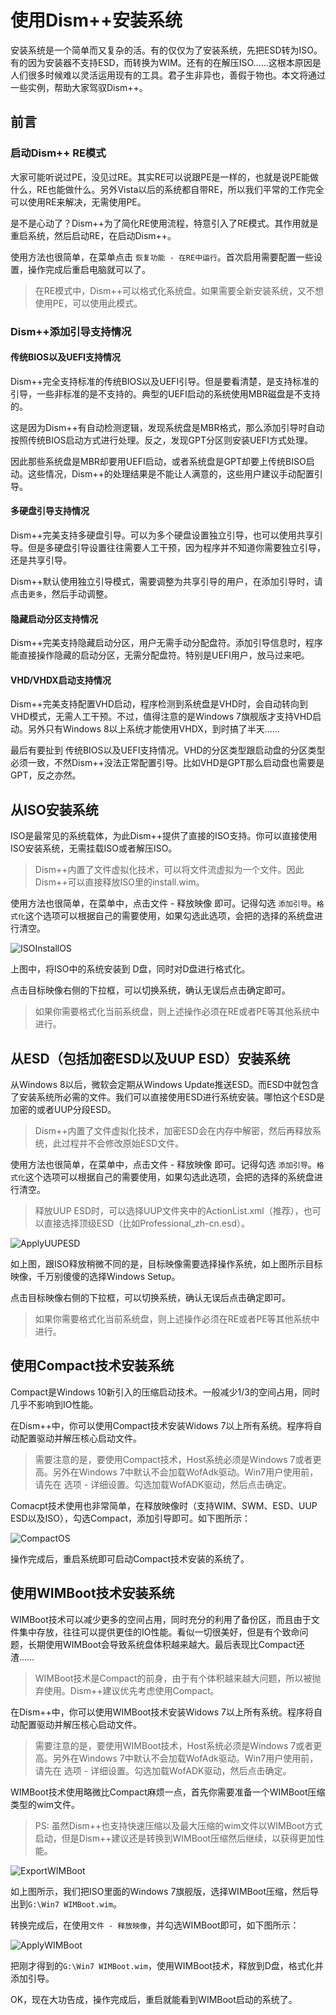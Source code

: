 ﻿# 使用Dism++安装系统
安装系统是一个简单而又复杂的活。有的仅仅为了安装系统，先把ESD转为ISO。有的因为安装器不支持ESD，而转换为WIM。还有的在解压ISO……这根本原因是人们很多时候难以灵活运用现有的工具。君子生非异也，善假于物也。本文将通过一些实例，帮助大家驾驭Dism++。

## 前言
### 启动Dism++ RE模式
大家可能听说过PE，没见过RE。其实RE可以说跟PE是一样的，也就是说PE能做什么，RE也能做什么。另外Vista以后的系统都自带RE，所以我们平常的工作完全可以使用RE来解决，无需使用PE。

是不是心动了？Dism++为了简化RE使用流程，特意引入了RE模式。其作用就是重启系统，然后启动RE，在启动Dism++。

使用方法也很简单，在菜单点击 `恢复功能 - 在RE中运行`。首次启用需要配置一些设置，操作完成后重启电脑就可以了。

> 在RE模式中，Dism++可以格式化系统盘。如果需要全新安装系统，又不想使用PE，可以使用此模式。

### Dism++添加引导支持情况
#### 传统BIOS以及UEFI支持情况
Dism++完全支持标准的传统BIOS以及UEFI引导。但是要看清楚，是支持标准的引导，一些非标准的是不支持的。典型的UEFI启动的系统使用MBR磁盘是不支持的。

这是因为Dism++有自动检测逻辑，发现系统盘是MBR格式，那么添加引导时自动按照传统BIOS启动方式进行处理。反之，发现GPT分区则安装UEFI方式处理。

因此那些系统盘是MBR却要用UEFI启动，或者系统盘是GPT却要上传统BISO启动。这些情况，Dism++的处理结果是不能让人满意的，这些用户建议手动配置引导。
#### 多硬盘引导支持情况
Dism++完美支持多硬盘引导。可以为多个硬盘设置独立引导，也可以使用共享引导。但是多硬盘引导设置往往需要人工干预，因为程序并不知道你需要独立引导，还是共享引导。

Dism++默认使用独立引导模式，需要调整为共享引导的用户，在添加引导时，请点击`更多`，然后手动调整。

#### 隐藏启动分区支持情况
Dism++完美支持隐藏启动分区，用户无需手动分配盘符。添加引导信息时，程序能直接操作隐藏的启动分区，无需分配盘符。特别是UEFI用户，放马过来吧。

#### VHD/VHDX启动支持情况
Dism++完美支持配置VHD启动，程序检测到系统盘是VHD时，会自动转向到VHD模式，无需人工干预。不过，值得注意的是Windows 7旗舰版才支持VHD启动。另外只有Windows 8以上系统才能使用VHDX，到时搞了半天……

最后有要扯到 传统BIOS以及UEFI支持情况。VHD的分区类型跟启动盘的分区类型必须一致，不然Dism++没法正常配置引导。比如VHD是GPT那么启动盘也需要是GPT，反之亦然。

## 从ISO安装系统
ISO是最常见的系统载体，为此Dism++提供了直接的ISO支持。你可以直接使用ISO安装系统，无需挂载ISO或者解压ISO。
> Dism++内置了文件虚拟化技术，可以将文件流虚拟为一个文件。因此Dism++可以直接释放ISO里的install.wim。

使用方法也很简单，在菜单中，点击文件 - 释放映像 即可。记得勾选 `添加引导`。`格式化`这个选项可以根据自己的需要使用，如果勾选此选项，会把的选择的系统盘进行清空。

![ISOInstallOS](./images/ISOInstallOS.png)

上图中，将ISO中的系统安装到 D盘，同时对D盘进行格式化。

点击目标映像右侧的下拉框，可以切换系统，确认无误后点击确定即可。

> 如果你需要格式化当前系统盘，则上述操作必须在RE或者PE等其他系统中进行。


## 从ESD（包括加密ESD以及UUP ESD）安装系统
从Windows 8以后，微软会定期从Windows Update推送ESD。而ESD中就包含了安装系统所必需的文件。我们可以直接使用ESD进行系统安装。哪怕这个ESD是加密的或者UUP分段ESD。
> Dism++内置了文件虚拟化技术，加密ESD会在内存中解密，然后再释放系统，此过程并不会修改原始ESD文件。

使用方法也很简单，在菜单中，点击文件 - 释放映像 即可。记得勾选 `添加引导`。`格式化`这个选项可以根据自己的需要使用，如果勾选此选项，会把的选择的系统盘进行清空。
> 释放UUP ESD时，可以选择UUP文件夹中的ActionList.xml（推荐），也可以直接选择顶级ESD（比如Professional_zh-cn.esd）。

![ApplyUUPESD](./images/ApplyUUPESD.png)

如上图，跟ISO释放稍微不同的是，目标映像需要选择操作系统，如上图所示目标映像，千万别傻傻的选择Windows Setup。

点击目标映像右侧的下拉框，可以切换系统，确认无误后点击确定即可。

> 如果你需要格式化当前系统盘，则上述操作必须在RE或者PE等其他系统中进行。

## 使用Compact技术安装系统
Compact是Windows 10新引入的压缩启动技术。一般减少1/3的空间占用，同时几乎不影响到IO性能。

在Dism++中，你可以使用Compact技术安装Widows 7以上所有系统。程序将自动配置驱动并解压核心启动文件。

> 需要注意的是，要使用Compact技术，Host系统必须是Windows 7或者更高。另外在Windows 7中默认不会加载WofAdk驱动。Win7用户使用前，请先在 选项 - 详细设置。勾选加载WofADK驱动，然后点击确定。

Comacpt技术使用也非常简单，在释放映像时（支持WIM、SWM、ESD、UUP ESD以及ISO），勾选Compact，添加引导即可。如下图所示：

![CompactOS](./images/CompactOS.png)

操作完成后，重启系统即可启动Compact技术安装的系统了。

## 使用WIMBoot技术安装系统
WIMBoot技术可以减少更多的空间占用，同时充分的利用了备份区，而且由于文件集中存放，往往可以提供更佳的IO性能。看似一切很美好，但是有个致命问题，长期使用WIMBoot会导致系统盘体积越来越大。最后表现比Compact还渣……
> WIMBoot技术是Compact的前身，由于有个体积越来越大问题，所以被抛弃使用。Dism++建议优先考虑使用Compact。

在Dism++中，你可以使用WIMBoot技术安装Widows 7以上所有系统。程序将自动配置驱动并解压核心启动文件。

> 需要注意的是，要使用WIMBoot技术，Host系统必须是Windows 7或者更高。另外在Windows 7中默认不会加载WofAdk驱动。Win7用户使用前，请先在 选项 - 详细设置。勾选加载WofADK驱动，然后点击确定。

WIMBoot技术使用略微比Compact麻烦一点，首先你需要准备一个WIMBoot压缩类型的wim文件。
> PS: 虽然Dism++也支持快速压缩以及最大压缩的wim文件以WIMBoot方式启动，但是Dism++建议还是转换到WIMBoot压缩然后继续，以获得更加性能。

![ExportWIMBoot](./images/ExportWIMBoot.png)

如上图所示，我们把ISO里面的Windows 7旗舰版，选择WIMBoot压缩，然后导出到`G:\Win7 WIMBoot.wim`。

转换完成后，在使用`文件 - 释放映像`，并勾选WIMBoot即可，如下图所示：

![ApplyWIMBoot](./images/ApplyWIMBoot.png)

把刚才得到的`G:\Win7 WIMBoot.wim`，使用WIMBoot技术，释放到D盘，格式化并添加引导。

OK，现在大功告成，操作完成后，重启就能看到WIMBoot启动的系统了。